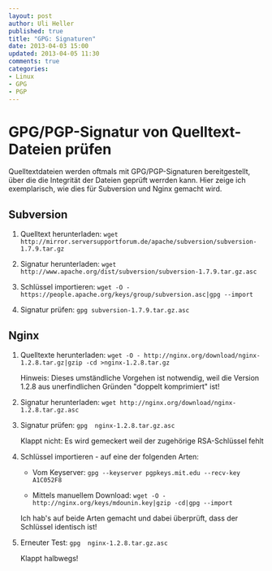 ```yaml
---
layout: post
author: Uli Heller
published: true
title: "GPG: Signaturen"
date: 2013-04-03 15:00
updated: 2013-04-05 11:30
comments: true
categories:
- Linux
- GPG
- PGP
---
```


GPG/PGP-Signatur von Quelltext-Dateien prüfen
=============================================

Quelltextdateien werden oftmals mit GPG/PGP-Signaturen bereitgestellt, über die die Integrität der Dateien geprüft werrden kann. Hier zeige ich exemplarisch, wie dies für Subversion und Nginx gemacht wird.

<!-- more -->

Subversion
----------

1. Quelltext herunterladen: `wget http://mirror.serversupportforum.de/apache/subversion/subversion-1.7.9.tar.gz`

2. Signatur herunterladen: `wget http://www.apache.org/dist/subversion/subversion-1.7.9.tar.gz.asc`

3. Schlüssel importieren: `wget -O - https://people.apache.org/keys/group/subversion.asc|gpg --import`

4. Signatur prüfen: `gpg subversion-1.7.9.tar.gz.asc`

Nginx
-----

1. Quelltexte herunterladen: `wget -O - http://nginx.org/download/nginx-1.2.8.tar.gz|gzip -cd >nginx-1.2.8.tar.gz`

   Hinweis: Dieses umständliche Vorgehen ist notwendig, weil die Version 1.2.8 aus unerfindlichen Gründen "doppelt komprimiert" ist!

2. Signatur herunterladen: `wget http://nginx.org/download/nginx-1.2.8.tar.gz.asc`

3. Signatur prüfen: `gpg  nginx-1.2.8.tar.gz.asc`

   Klappt nicht: Es wird gemeckert weil der zugehörige RSA-Schlüssel fehlt

4. Schlüssel importieren - auf eine der folgenden Arten:

    * Vom Keyserver: `gpg --keyserver pgpkeys.mit.edu --recv-key A1C052F8`

    * Mittels manuellem Download: `wget -O - http://nginx.org/keys/mdounin.key|gzip -cd|gpg --import`

   Ich hab's auf beide Arten gemacht und dabei überprüft, dass der Schlüssel identisch ist!

6. Erneuter Test: `gpg  nginx-1.2.8.tar.gz.asc`

   Klappt halbwegs!
